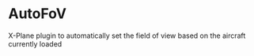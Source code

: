 # AutoFoV
X-Plane plugin to automatically set the field of view based on the aircraft currently loaded
